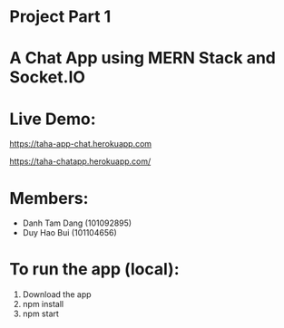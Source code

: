 # Project Part 1

# A Chat App using MERN Stack and Socket.IO
# Live Demo:
https://taha-app-chat.herokuapp.com

https://taha-chatapp.herokuapp.com/ 

# Members:
- Danh Tam Dang (101092895)
- Duy Hao Bui (101104656)

# To run the app (local):
1. Download the app
2. npm install
3. npm start
